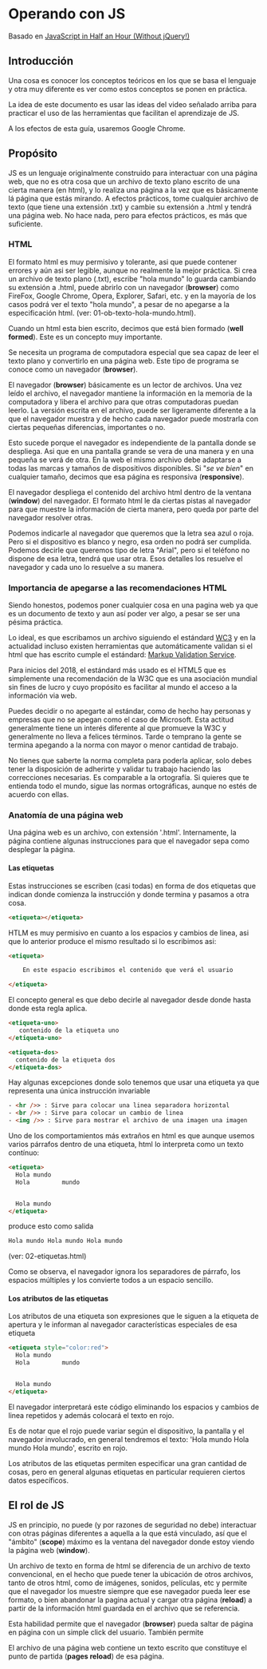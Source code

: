 # Operando con JS

Basado en [JavaScript in Half an Hour (Without jQuery!)
](https://www.youtube.com/watch?v=zPHerhks2Vg)

## Introducción

Una cosa es conocer los conceptos teóricos en los que se basa el lenguaje y otra muy diferente es ver como estos conceptos se ponen en práctica.

La idea de este documento es usar las ideas del video señalado arriba para practicar el uso de las herramientas que facilitan el aprendizaje de JS.

A los efectos de esta guía, usaremos Google Chrome.

## Propósito

JS es un lenguaje originalmente construido para interactuar con una página web, que no es otra cosa que un archivo de texto plano escrito de una cierta manera (en html), y lo realiza una página a la vez que es básicamente lá página que estás mirando. A efectos prácticos, tome cualquier archivo de texto (que tiene una extensión .txt) y cambie su extensión a .html y tendrá una página web. No hace nada, pero para efectos prácticos, es más que suficiente.

### HTML

El formato html es muy permisivo y tolerante, asi que puede contener errores y aún asi ser legible, aunque no realmente la mejor práctica. Si crea un archivo de texto plano (.txt), escribe "hola mundo" lo guarda cambiando su extensión a .html, puede abrirlo con un navegador (**browser**) como FireFox, Google Chrome, Opera, Explorer, Safari, etc. y en la mayoría de los casos podrá ver el texto "hola mundo", a pesar de no apegarse a la especificación html. (ver: 01-ob-texto-hola-mundo.html).

Cuando un html esta bien escrito, decimos que está bien formado (**well formed**). Este es un concepto muy importante.

Se necesita un programa de computadora especial que sea capaz de leer el texto plano y convertirlo en una página web. Este tipo de programa se conoce como un navegador (**browser**).

El navegador (**browser**) básicamente es un lector de archivos. Una vez leído el archivo, el navegador mantiene la información en la memoria de la computadora y libera el archivo para que otras computadoras puedan leerlo. La versión escrita en el archivo, puede ser ligeramente diferente a la que el navegador muestra y de hecho cada navegador puede mostrarla con ciertas pequeñas diferencias, importantes o no.

Esto sucede porque el navegador es independiente de la pantalla donde se despliega. Asi que en una pantalla grande se vera de una manera y en una pequeña se verá de otra. En la web el mismo archivo debe adaptarse a todas las marcas y tamaños de dispositivos disponibles. Si "*se ve bien*" en cualquier tamaño, decimos que esa página es responsiva (**responsive**).

El navegador despliega el contenido del archivo html dentro de la ventana (**window**) del navegador. El formato html le da ciertas pistas al navegador para que muestre la información de cierta manera, pero queda por parte del navegador resolver otras.

Podemos indicarle al navegador que queremos que la letra sea azul o roja. Pero si el dispositivo es blanco y negro, esa orden no podrá ser cumplida. Podemos decirle que queremos tipo de letra "Arial", pero si el teléfono no dispone de esa letra, tendrá que usar otra. Esos detalles los resuelve el navegador y cada uno lo resuelve a su manera.

### Importancia de apegarse a las recomendaciones HTML

Siendo honestos, podemos poner cualquier cosa en una pagina web ya que es un documento de texto y aun así poder ver algo, a pesar se ser una pésima práctica.

Lo ideal, es que escribamos un archivo siguiendo el estándard [WC3](https://www.w3c.es/Divulgacion/GuiasBreves/Estandares) y en la actualidad incluso existen herramientas que automáticamente validan si el html que has escrito cumple el estándard: [Markup Validation Service](https://validator.w3.org/).

Para inicios del 2018, el estándard más usado es el HTML5 que es simplemente una recomendación de la W3C que es una asociación mundial sin fines de lucro y cuyo propósito es facilitar al mundo el acceso a la información via web.

Puedes decidir o no apegarte al estándar, como de hecho hay personas y empresas que no se apegan como el caso de Microsoft. Esta actitud generalmente tiene un interés diferente al que promueve la W3C y generalmente no lleva a felices términos. Tarde o temprano la gente se termina apegando a la norma con mayor o menor cantidad de trabajo.

No tienes que saberte la norma completa para poderla aplicar, solo debes tener la disposición de adherirte y validar tu trabajo haciendo las correcciones necesarias. Es comparable a la ortografía. Si quieres que te entienda todo el mundo, sigue las normas ortográficas, aunque no estés de acuerdo con ellas.

### Anatomía de una página web

Una página web es un archivo, con extensión '.html'. Internamente, la página contiene algunas instrucciones para que el navegador sepa como desplegar la página.

#### Las etiquetas

Estas instrucciones se escriben (casi todas) en forma de dos etiquetas que indican donde comienza la instrucción y donde termina y pasamos a otra cosa.

````html
<etiqueta></etiqueta>
````

HTLM es muy permisivo en cuanto a los espacios y cambios de linea, asi que lo anterior produce el mismo resultado si lo escribimos asi:

````html
<etiqueta>

    En este espacio escribimos el contenido que verá el usuario

</etiqueta>
````

El concepto general es que debo decirle al navegador desde donde hasta donde esta regla aplica.

````html
<etiqueta-uno>
   contenido de la etiqueta uno
</etiqueta-uno>

<etiqueta-dos>
  contenido de la etiqueta dos
</etiqueta-dos>
````

Hay algunas excepciones donde solo tenemos que usar una etiqueta ya que representa una única instrucción invariable

````html
- <hr />> : Sirve para colocar una linea separadora horizontal
- <br />> : Sirve para colocar un cambio de linea
- <img />> : Sirve para mostrar el archivo de una imagen una imagen
````

Uno de los comportamientos más extraños en html es que aunque usemos varios párrafos dentro de una etiqueta, html lo interpreta como un texto contínuo:

````html
<etiqueta>
  Hola mundo
  Hola         mundo


  Hola mundo
</etiqueta>
````

produce esto como salida

````html
Hola mundo Hola mundo Hola mundo
````

(ver: 02-etiquetas.html)

Como se observa, el navegador ignora los separadores de párrafo, los espacios múltiples y los convierte todos a un espacio sencillo.

#### Los atributos de las etiquetas

Los atributos de una etiqueta son expresiones que le siguen a la etiqueta de apertura y le informan al navegador características especiales de esa etiqueta

````html
<etiqueta style="color:red">
  Hola mundo
  Hola         mundo


  Hola mundo
</etiqueta>
````

El navegador interpretará este código eliminando los espacios y cambios de linea repetidos y además colocará el texto en rojo.

Es de notar que el rojo puede variar según el dispositivo, la pantalla y el navegador involucrado, en general tendremos el texto: 'Hola mundo Hola mundo Hola mundo', escrito en rojo.

Los atributos de las etiquetas permiten especificar una gran cantidad de cosas, pero en general algunas etiquetas en particular requieren ciertos datos específicos.


## El rol de JS

JS en principio, no puede (y por razones de seguridad no debe) interactuar con otras páginas diferentes a aquella a la que está vinculado, así que el "ámbito" (**scope**) máximo es la ventana del navegador donde estoy viendo la página web (**window**).

Un archivo de texto en forma de html se diferencia de un archivo de texto convencional, en el hecho que puede tener la ubicación de otros archivos, tanto de otros html, como de imágenes, sonidos, películas, etc y permite que el navegador los muestre siempre que ese navegador pueda leer ese formato, o bien abandonar la pagina actual y cargar otra página (**reload**) a partir de la información html guardada en el archivo que se referencia.

Esta habilidad permite que el navegador (**browser**) pueda saltar de página en página con un simple click del usuario. También permite

El archivo de una página web contiene un texto escrito que constituye el punto de partida (**pages reload**) de esa página.

